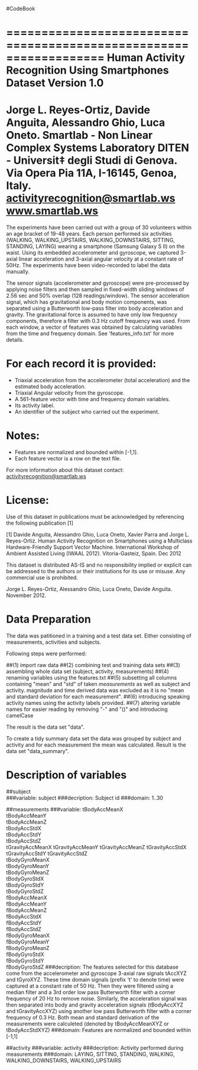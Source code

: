 #CodeBook

==================================================================
Human Activity Recognition Using Smartphones Dataset
Version 1.0
==================================================================
Jorge L. Reyes-Ortiz, Davide Anguita, Alessandro Ghio, Luca Oneto.
Smartlab - Non Linear Complex Systems Laboratory
DITEN - Universit‡ degli Studi di Genova.
Via Opera Pia 11A, I-16145, Genoa, Italy.
activityrecognition@smartlab.ws
www.smartlab.ws
==================================================================

The experiments have been carried out with a group of 30 volunteers within an age bracket of 19-48 years. Each person performed six activities (WALKING, WALKING_UPSTAIRS, WALKING_DOWNSTAIRS, SITTING, STANDING, LAYING) wearing a smartphone (Samsung Galaxy S II) on the waist. Using its embedded accelerometer and gyroscope, we captured 3-axial linear acceleration and 3-axial angular velocity at a constant rate of 50Hz. The experiments have been video-recorded to label the data manually.

The sensor signals (accelerometer and gyroscope) were pre-processed by applying noise filters and then sampled in fixed-width sliding windows of 2.56 sec and 50% overlap (128 readings/window). The sensor acceleration signal, which has gravitational and body motion components, was separated using a Butterworth low-pass filter into body acceleration and gravity. The gravitational force is assumed to have only low frequency components, therefore a filter with 0.3 Hz cutoff frequency was used. From each window, a vector of features was obtained by calculating variables from the time and frequency domain. See 'features_info.txt' for more details. 

For each record it is provided:
======================================

- Triaxial acceleration from the accelerometer (total acceleration) and the estimated body acceleration.
- Triaxial Angular velocity from the gyroscope. 
- A 561-feature vector with time and frequency domain variables. 
- Its activity label. 
- An identifier of the subject who carried out the experiment.

Notes: 
======
- Features are normalized and bounded within [-1,1].
- Each feature vector is a row on the text file.

For more information about this dataset contact: activityrecognition@smartlab.ws

License:
========
Use of this dataset in publications must be acknowledged by referencing the following publication [1] 

[1] Davide Anguita, Alessandro Ghio, Luca Oneto, Xavier Parra and Jorge L. Reyes-Ortiz. Human Activity Recognition on Smartphones using a Multiclass Hardware-Friendly Support Vector Machine. International Workshop of Ambient Assisted Living (IWAAL 2012). Vitoria-Gasteiz, Spain. Dec 2012

This dataset is distributed AS-IS and no responsibility implied or explicit can be addressed to the authors or their institutions for its use or misuse. Any commercial use is prohibited.

Jorge L. Reyes-Ortiz, Alessandro Ghio, Luca Oneto, Davide Anguita. November 2012.

Data Preparation
========

The data was patitioned in a training and a test data set. Either consisting of measurements, activities and subjects.

Following steps were performed:

##(1) 
import raw data
##(2) 
combining test and training data sets
##(3) 
assembling whole data set (subject, activity, measurements)
##(4) 
renaming variables using the features.txt
##(5) 
subsetting all columns containing "mean" and "std" of taken *measurements* as well as subject and activity. magnitude and time derived data was excluded as it is no "mean and standard deviation for each measurement".
##(6) 
introducing speaking activity names using the activity labels provided.
##(7) 
altering variable names for easier reading by removing "-" and "()" and introducing camelCase

The result is the data set "data".


To create a tidy summary data set the data was grouped by subject and activity and for each measurement the mean was calculated. Result is the data set "data_summary".

Description of variables
========

##subject         
###variable: 
subject
###decription: 
Subject id 
###domain: 
1..30


##measurements
###variable: 
tBodyAccMeanX    
tBodyAccMeanY    
tBodyAccMeanZ   
tBodyAccStdX     
tBodyAccStdY     
tBodyAccStdZ     
tGravityAccMeanX
tGravityAccMeanY 
tGravityAccMeanZ 
tGravityAccStdX  
tGravityAccStdY 
tGravityAccStdZ  
tBodyGyroMeanX   
tBodyGyroMeanY   
tBodyGyroMeanZ  
tBodyGyroStdX    
tBodyGyroStdY    
tBodyGyroStdZ    
fBodyAccMeanX   
fBodyAccMeanY    
fBodyAccMeanZ    
fBodyAccStdX     
fBodyAccStdY    
fBodyAccStdZ     
fBodyGyroMeanX   
fBodyGyroMeanY   
fBodyGyroMeanZ  
fBodyGyroStdX    
fBodyGyroStdY    
fBodyGyroStdZ 
###decription: 
The features selected for this database come from the accelerometer and gyroscope 3-axial raw signals tAccXYZ and tGyroXYZ. These time domain signals (prefix 't' to denote time) were captured at a constant rate of 50 Hz. Then they were filtered using a median filter and a 3rd order low pass Butterworth filter with a corner frequency of 20 Hz to remove noise. Similarly, the acceleration signal was then separated into body and gravity acceleration signals (tBodyAccXYZ and tGravityAccXYZ) using another low pass Butterworth filter with a corner frequency of 0.3 Hz.
Both mean and standard derivation of the measurements were calculeted (denoted by tBodyAccMeanXYZ or tBodyAccStdXYZ)
###domain: 
Features are normalized and bounded within [-1,1]
   
##activity
###variable: 
activity
###decription: 
Activity performed during measurements
###domain: 
LAYING, SITTING, STANDING, WALKING, WALKING_DOWNSTAIRS, WALKING_UPSTAIRS


